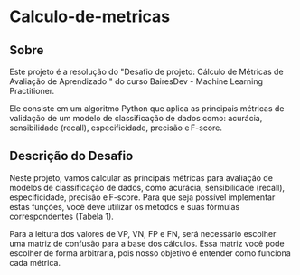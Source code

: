 # Calculo-de-metricas

<h2>Sobre</h2>

Este projeto é a resolução do "Desafio de projeto: Cálculo de Métricas de Avaliação de Aprendizado " do curso BairesDev - Machine Learning Practitioner.

Ele consiste em um algoritmo Python que aplica as principais métricas de validação de um modelo de classificação de dados como: acurácia, sensibilidade (recall), especificidade, precisão e F-score.

<h2>Descrição do Desafio</h2>

Neste projeto, vamos calcular as principais métricas para avaliação de modelos de classificação de dados, como acurácia, sensibilidade (recall), especificidade, precisão e F-score. Para que seja possível implementar estas funções, você deve utilizar os métodos e suas fórmulas correspondentes (Tabela 1). 

Para a leitura dos valores de VP, VN, FP e FN, será necessário escolher uma matriz de confusão para a base dos cálculos. Essa matriz você pode escolher de forma arbitraria, pois nosso objetivo é entender como funciona cada métrica.  
